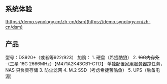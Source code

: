 ## 系统体验

[https://demo.synology.cn/zh-cn/dsm](https://demo.synology.cn/zh-cn/dsm)


## 产品

型号：DS920+（或者等922/923）
加购：
	1. 硬盘（希捷酷狼）
	2. ~~16G内存条（三星 16G 2666MHz）【M471A2K43CB1-CTD】~~  单独配置[家用服务器](../内网设备/服务器/家用服务器.md)跑任务，NAS 只负责存储
	3. 防尘滤网
	4. M.2 SSD（考虑希捷苦酷鱼）
	5. UPS（后备电源）
